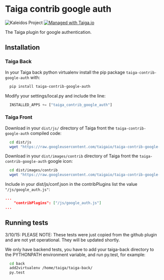 Taiga contrib google auth
=========================

![Kaleidos Project](http://kaleidos.net/static/img/badge.png "Kaleidos Project")
[![Managed with Taiga.io](https://taiga.io/media/support/attachments/article-22/banner-gh.png)](https://taiga.io "Managed with Taiga.io")

The Taiga plugin for google authentication.

Installation
------------

### Taiga Back

In your Taiga back python virtualenv install the pip package `taiga-contrib-google-auth` with:

```bash
  pip install taiga-contrib-google-auth
```

Modify your settings/local.py and include the line:

```python
  INSTALLED_APPS += ["taiga_contrib_google_auth"]
```

### Taiga Front

Download in your `dist/js/` directory of Taiga front the `taiga-contrib-google-auth` compiled code:

```bash
  cd dist/js
  wget "https://raw.googleusercontent.com/taigaio/taiga-contrib-google-auth/stable/front/dist/google_auth.js"
```

Download in your `dist/images/contrib` directory of Taiga front the `taiga-contrib-google-auth` google icon:

```bash
  cd dist/images/contrib
  wget "https://raw.googleusercontent.com/taigaio/taiga-contrib-google-auth/stable/front/images/contrib/google-logo.png"
```

Include in your dist/js/conf.json in the contribPlugins list the value `"/js/google_auth.js"`:

```json
...
    "contribPlugins": ["/js/google_auth.js"]
...
```

Running tests
-------------

3/10/15: PLEASE NOTE: These tests were just copied from the github plugin and are not yet operational.  They will be updated shortly.

We only have backend tests, you have to add your taiga-back directory to the
PYTHONPATH environment variable, and run py.test, for example:

```bash
  cd back
  add2virtualenv /home/taiga/taiga-back/
  py.test
```
